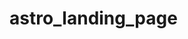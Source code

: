 # astro_landing_page
<link rel="alternate" hreflang="es" href="https://666fdee7975825f2fcd1a821--beamish-alfajores-0c5692.netlify.app/ ">
